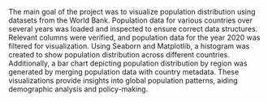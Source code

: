 The main goal of the project was to visualize population distribution using datasets from the World Bank. Population data for various countries over several years was loaded and inspected to ensure correct data structures. Relevant columns were verified, and population data for the year 2020 was filtered for visualization. Using Seaborn and Matplotlib, a histogram was created to show population distribution across different countries. Additionally, a bar chart depicting population distribution by region was generated by merging population data with country metadata. These visualizations provide insights into global population patterns, aiding demographic analysis and policy-making.
